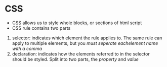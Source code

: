 # CSS
- CSS allows us to style whole blocks, or sections of html script
- CSS rule contains two parts
1. selector: indicates which element the rule applies to. The same rule can apply to multiple elements, but you *must seperate eachelement name with a comma*
1. declaration: indicates how the elements referred to in the selector should be styled.  Split into two parts, the *property* and *value*
